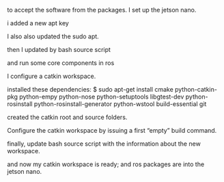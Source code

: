 to accept the software from the packages. I set up the jetson nano.

 i added a new apt key
 
 I also also updated the sudo apt.
 
 then I updated by bash source script
 
and run some core components in ros

 I configure a catkin workspace.
 
 installed these dependencies: $ sudo apt-get install cmake python-catkin-pkg python-empy python-nose python-setuptools libgtest-dev python-rosinstall python-rosinstall-generator python-wstool build-essential git
 
 created the catkin root and source folders.
 
 Configure the catkin workspace by issuing a first “empty” build command.
 
 finally, update bash source script with the information about the new workspace.
 
 and now my catkin workspace is ready; and ros packages are into the jetson nano.
